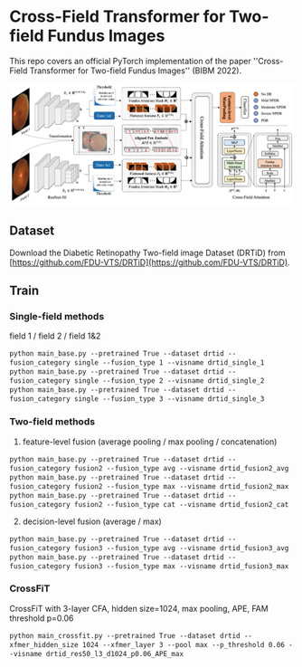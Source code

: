 # Cross-Field Transformer for Two-field Fundus Images

This repo covers an official PyTorch implementation of the paper ''Cross-Field Transformer for Two-field Fundus Images'' (BIBM 2022).

![](https://github.com/FDU-VTS/DRTiD/blob/main/src/CrossFiT.png)


## Dataset
Download the Diabetic Retinopathy Two-field image Dataset (DRTiD) from [https://github.com/FDU-VTS/DRTiD](https://github.com/FDU-VTS/DRTiD).

## Train

### Single-field methods
field 1 / field 2 / field 1&2
```
python main_base.py --pretrained True --dataset drtid --fusion_category single --fusion_type 1 --visname drtid_single_1
python main_base.py --pretrained True --dataset drtid --fusion_category single --fusion_type 2 --visname drtid_single_2
python main_base.py --pretrained True --dataset drtid --fusion_category single --fusion_type 3 --visname drtid_single_3
```


### Two-field methods
1. feature-level fusion (average pooling / max pooling / concatenation)
```
python main_base.py --pretrained True --dataset drtid --fusion_category fusion2 --fusion_type avg --visname drtid_fusion2_avg
python main_base.py --pretrained True --dataset drtid --fusion_category fusion2 --fusion_type max --visname drtid_fusion2_max
python main_base.py --pretrained True --dataset drtid --fusion_category fusion2 --fusion_type cat --visname drtid_fusion2_cat
```

2. decision-level fusion (average / max)
```
python main_base.py --pretrained True --dataset drtid --fusion_category fusion3 --fusion_type avg --visname drtid_fusion3_avg
python main_base.py --pretrained True --dataset drtid --fusion_category fusion3 --fusion_type max --visname drtid_fusion3_max
```


### CrossFiT
CrossFiT with 3-layer CFA, hidden size=1024, max pooling, APE, FAM threshold p=0.06
```
python main_crossfit.py --pretrained True --dataset drtid --xfmer_hidden_size 1024 --xfmer_layer 3 --pool max --p_threshold 0.06 --visname drtid_res50_l3_d1024_p0.06_APE_max
```


